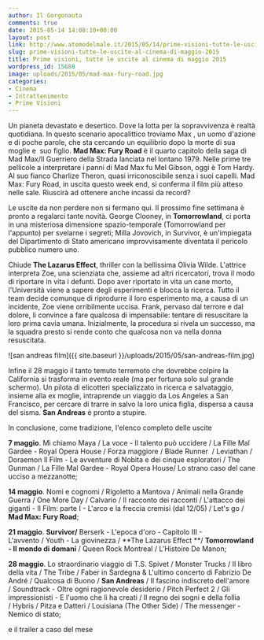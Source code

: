 ```yaml
---
author: Il Gorgonauta
comments: true
date: 2015-05-14 14:08:10+00:00
layout: post
link: http://www.atomodelmale.it/2015/05/14/prime-visioni-tutte-le-uscite-al-cinema-di-maggio-2015/
slug: prime-visioni-tutte-le-uscite-al-cinema-di-maggio-2015
title: Prime visioni, tutte le uscite al cinema di maggio 2015
wordpress_id: 15680
image: uploads/2015/05/mad-max-fury-road.jpg
categories:
- Cinema
- Intrattenimento
- Prime Visioni
---
```


Un pianeta devastato e desertico. Dove la lotta per la sopravvivenza è realtà quotidiana. In questo scenario apocalittico troviamo Max , un uomo d'azione e di poche parole, che sta cercando un equilibrio dopo la morte di sua moglie e  suo figlio. **Mad Max: Fury Road** è il quarto capitolo della saga di Mad Max/Il Guerriero della Strada lanciata nel lontano 1979. Nelle prime tre pellicole a interpretare i panni di Mad Max fu Mel Gibson, oggi è Tom Hardy. Al suo fianco Charlize Theron, quasi irriconoscibile senza i suoi capelli. Mad Max: Fury Road, in uscita questo week end, si conferma il film più atteso nelle sale. Riuscirà ad ottenere anche incassi da record?

Le uscite da non perdere non si fermano qui. Il prossimo fine settimana è pronto a regalarci tante novità. George Clooney, in **Tomorrowland**, ci porta in una misteriosa dimensione spazio-temporale (Tomorrowland per l'appunto) per svelarne i segreti; Milla Jovovich, in Survivor, è un'impiegata del Dipartimento di Stato americano improvvisamente diventata il pericolo pubblico numero uno.

Chiude **The Lazarus Effect**, thriller con la bellissima Olivia Wilde. L'attrice interpreta Zoe, una scienziata che, assieme ad altri ricercatori, trova il modo di riportare in vita i defunti. Dopo aver riportato in vita un cane morto, l'Università viene a sapere degli esperimenti e blocca la ricerca. Tutto il team decide comunque di riprodurre il loro esperimento ma, a causa di un incidente, Zoe viene orribilmente uccisa. Frank, pervaso dal terrore e dal dolore, li convince a fare qualcosa di impensabile: tentare di resuscitare la loro prima cavia umana. Inizialmente, la procedura si rivela un successo, ma la squadra presto si rende conto che qualcosa non va nella donna resuscitata.

![san andreas film]({{ site.baseurl }}/uploads/2015/05/san-andreas-film.jpg)

Infine il 28 maggio il tanto temuto terremoto che dovrebbe colpire la California si trasforma in evento reale (ma per fortuna solo sul grande schermo). Un pilota di elicotteri specializzato in ricerca e salvataggio, insieme alla ex moglie, intraprende un viaggio da Los Angeles a San Francisco, per cercare di trarre in salvo la loro unica figlia, dispersa a causa del sisma. **San Andreas** è pronto a stupire.

In conclusione, come tradizione, l'elenco completo delle uscite

**7 maggio**. Mi chiamo Maya / La voce - Il talento può uccidere / La Fille Mal Gardee - Royal Opera House / Forza maggiore / Blade Runner  / Leviathan / Doraemon Il Film - Le avventure di Nobita e dei cinque esploratori / The Gunman / La Fille Mal Gardee - Royal Opera House/ Lo strano caso del cane ucciso a mezzanotte;

**14 maggio**. Nomi e cognomi / Rigoletto a Mantova / Animali nella Grande Guerra / One More Day / Calvario / Il racconto dei racconti / L'attacco dei giganti - Il Film: parte I - L'arco e la freccia cremisi (dal 12/05) / Let's go / **Mad Max: Fury Road**;

**21 maggio**. **Survivor/** Berserk - L'epoca d'oro - Capitolo III - L'avvento / Youth - La giovinezza / **The Lazarus Effect **/ **Tomorrowland - Il mondo di domani** / Queen Rock Montreal / L'Histoire De Manon;

**28 maggio**. Lo straordinario viaggio di T.S. Spivet / Monster Trucks / Il libro della vita / The Tribe / Faber in Sardegna & L'ultimo concerto di Fabrizio De André / Qualcosa di Buono / **San Andreas** / Il fascino indiscreto dell'amore / Soundtrack - Oltre ogni ragionevole desiderio / Pitch Perfect 2 / Gli impressionisti - E l'uomo che li ha creati / Il regno dei sogni e della follia / Hybris / Pitza e Datteri / Louisiana (The Other Side) / The messenger - Nemico di stato;

e il trailer a caso del mese

